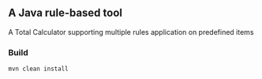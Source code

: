 ## A Java rule-based tool

A Total Calculator supporting multiple rules application on predefined items

### Build
`mvn clean install`
